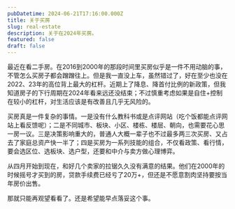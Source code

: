 ```yaml
---
pubDatetime: 2024-06-21T17:16:00.000Z
title: 关于买房
slug: real-estate
description: 关于在2024年买房。
featured: false
draft: false
---
```


最近在看二手房。在2016到2000年的那段时间里买房似乎是一件不用动脑的事，不管怎么买房子都会蹭蹭往上。但是我一直没上车，虽然错过了，好在至少也没在2022、23年的高位背上最大的杠杆。近期上了降息、降首付比例的新政策，但我知道房子的下行周期在2024年看来远还没结束；不过慎重考虑如果是自住+控制在较小的杠杆，对生活应该是有改善且几乎无风险的。

买房真是一件复杂的事情。一是没有什么教科书或是点评网站（吃个饭都能点评网站上看反馈呢）；二是不同城市、板块、小区、楼栋、楼层、朝向，也需要花心思一房一议。三是决策影响重大的，普通人大概一辈子也不过最多两三次买房、又占去了家庭总资产快一半了；四是买房为一系列技能的组合，不仅看政策、看行情，要会选区位、选板块、选户型，还要和中介与卖方做心理博弈。

从四月开始到现在，和好几个卖家的拉锯久久没有满意的结果。他们在2000年的时候摇号才买到的房，贷款手续费已经亏了20万+，但还是不愿意割肉坚持要按当年房价出售。

那就只能再观望看看了。还是希望能早点落妥这个事。